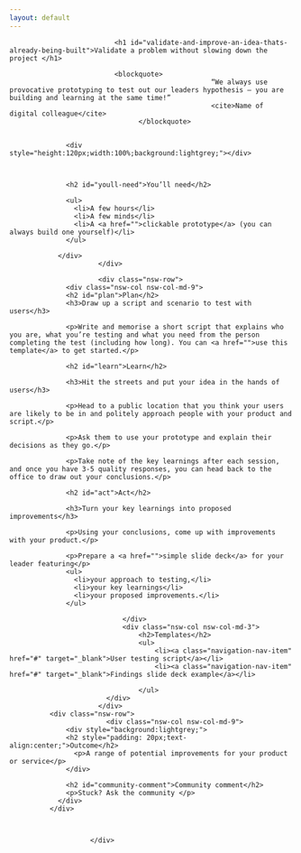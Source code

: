 ```yaml
---
layout: default
---
```

<div class="nsw-grid">
						  <div class="nsw-row nsw-m-bottom-sm">
						    <div class="nsw-col">

                              <h1 id="validate-and-improve-an-idea-thats-already-being-built">Validate a problem without slowing down the project </h1>

                              <blockquote>
                      								  “We always use provocative prototyping to test out our leaders hypothesis – you are building and learning at the same time!”   
                      								  <cite>Name of digital colleague</cite>
                      				</blockquote>


                  <div style="height:120px;width:100%;background:lightgrey;"></div>



                  <h2 id="youll-need">You’ll need</h2>

                  <ul>
                    <li>A few hours</li>
                    <li>A few minds</li>
                    <li>A <a href="">clickable prototype</a> (you can always build one yourself)</li>
                  </ul>

                </div>
						  </div>

						  <div class="nsw-row">
                  <div class="nsw-col nsw-col-md-9">
                  <h2 id="plan">Plan</h2>
                  <h3>Draw up a script and scenario to test with users</h3>

                  <p>Write and memorise a short script that explains who you are, what you’re testing and what you need from the person completing the test (including how long). You can <a href="">use this template</a> to get started.</p>

                  <h2 id="learn">Learn</h2>

                  <h3>Hit the streets and put your idea in the hands of users</h3>

                  <p>Head to a public location that you think your users are likely to be in and politely approach people with your product and script.</p>

                  <p>Ask them to use your prototype and explain their decisions as they go.</p>

                  <p>Take note of the key learnings after each session, and once you have 3-5 quality responses, you can head back to the office to draw out your conclusions.</p>

                  <h2 id="act">Act</h2>

                  <h3>Turn your key learnings into proposed improvements</h3>

                  <p>Using your conclusions, come up with improvements with your product.</p>

                  <p>Prepare a <a href="">simple slide deck</a> for your leader featuring</p>
                  <ul>
                    <li>your approach to testing,</li>
                    <li>your key learnings</li>
                    <li>your proposed improvements.</li>
                  </ul>

							    </div>
							    <div class="nsw-col nsw-col-md-3">
									<h2>Templates</h2>
									<ul>
										<li><a class="navigation-nav-item" href="#" target="_blank">User testing script</a></li>
										<li><a class="navigation-nav-item" href="#" target="_blank">Findings slide deck example</a></li>

									</ul>
						    </div>
						  </div>
              <div class="nsw-row">
						    <div class="nsw-col nsw-col-md-9">
                  <div style="background:lightgrey;">
                  <h2 style="padding: 20px;text-align:center;">Outcome</h2>
                    <p>A range of potential improvements for your product or service</p>
                  </div>

                  <h2 id="community-comment">Community comment</h2>
                  <p>Stuck? Ask the community </p>
                </div>
              </div>



						</div>
